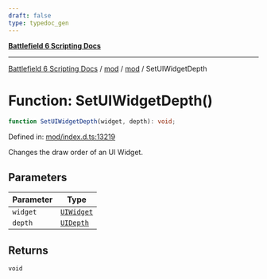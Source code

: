 ```yaml
---
draft: false
type: typedoc_gen
---
```


[**Battlefield 6 Scripting Docs**](../../../_index.md)

***

[Battlefield 6 Scripting Docs](../../../_index.md) / [mod](../../_index.md) / [mod](../_index.md) / SetUIWidgetDepth

# Function: SetUIWidgetDepth()

```ts
function SetUIWidgetDepth(widget, depth): void;
```

Defined in: [mod/index.d.ts:13219](https://github.com/battlefield-portal-community/portal-docs/blob/6d87e21c5922a3efb03c634dbe98e5fe6e797672/generators/santiago/mod/index.d.ts#L13219)

Changes the draw order of an UI Widget.

## Parameters

| Parameter | Type |
| ------ | ------ |
| `widget` | [`UIWidget`](../UIWidget/_index.md) |
| `depth` | [`UIDepth`](../UIDepth/_index.md) |

## Returns

`void`
